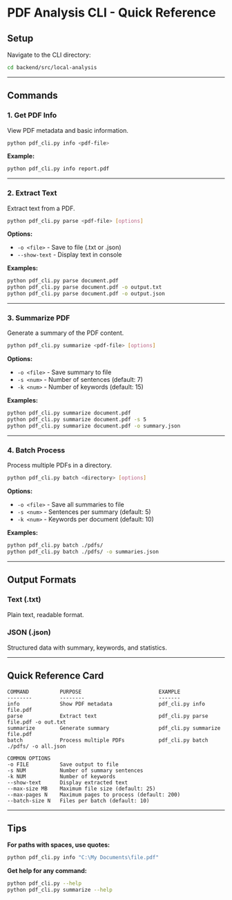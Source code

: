 # PDF Analysis CLI - Quick Reference

## Setup

Navigate to the CLI directory:
```bash
cd backend/src/local-analysis
```

---

## Commands

### 1. Get PDF Info

View PDF metadata and basic information.

```bash
python pdf_cli.py info <pdf-file>
```

**Example:**
```bash
python pdf_cli.py info report.pdf
```

---

### 2. Extract Text

Extract text from a PDF.

```bash
python pdf_cli.py parse <pdf-file> [options]
```

**Options:**
- `-o <file>` - Save to file (.txt or .json)
- `--show-text` - Display text in console

**Examples:**
```bash
python pdf_cli.py parse document.pdf
python pdf_cli.py parse document.pdf -o output.txt
python pdf_cli.py parse document.pdf -o output.json
```

---

### 3. Summarize PDF

Generate a summary of the PDF content.

```bash
python pdf_cli.py summarize <pdf-file> [options]
```

**Options:**
- `-o <file>` - Save summary to file
- `-s <num>` - Number of sentences (default: 7)
- `-k <num>` - Number of keywords (default: 15)

**Examples:**
```bash
python pdf_cli.py summarize document.pdf
python pdf_cli.py summarize document.pdf -s 5
python pdf_cli.py summarize document.pdf -o summary.json
```

---

### 4. Batch Process

Process multiple PDFs in a directory.

```bash
python pdf_cli.py batch <directory> [options]
```

**Options:**
- `-o <file>` - Save all summaries to file
- `-s <num>` - Sentences per summary (default: 5)
- `-k <num>` - Keywords per document (default: 10)

**Examples:**
```bash
python pdf_cli.py batch ./pdfs/
python pdf_cli.py batch ./pdfs/ -o summaries.json
```

---

## Output Formats

### Text (.txt)
Plain text, readable format.

### JSON (.json)
Structured data with summary, keywords, and statistics.

---

## Quick Reference Card

```
COMMAND          PURPOSE                         EXAMPLE
--------         --------                        -------
info             Show PDF metadata               pdf_cli.py info file.pdf
parse            Extract text                    pdf_cli.py parse file.pdf -o out.txt
summarize        Generate summary                pdf_cli.py summarize file.pdf
batch            Process multiple PDFs           pdf_cli.py batch ./pdfs/ -o all.json

COMMON OPTIONS
-o FILE          Save output to file
-s NUM           Number of summary sentences
-k NUM           Number of keywords
--show-text      Display extracted text
--max-size MB    Maximum file size (default: 25)
--max-pages N    Maximum pages to process (default: 200)
--batch-size N   Files per batch (default: 10)
```

---

## Tips

**For paths with spaces, use quotes:**
```bash
python pdf_cli.py info "C:\My Documents\file.pdf"
```

**Get help for any command:**
```bash
python pdf_cli.py --help
python pdf_cli.py summarize --help
```

